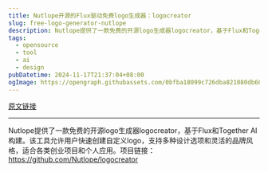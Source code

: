```yaml
---
title: Nutlope开源的Flux驱动免费logo生成器：logocreator
slug: free-logo-generator-nutlope
description: Nutlope提供了一款免费的开源logo生成器logocreator，基于Flux和Together AI构建。该工具允许用户快速创建自定义logo，支持多种设计选项和灵活的品牌风格，适合各类创业项目和个人应用。项目链接：https://github.com/Nutlope/logocreator
tags: 
  - opensource
  - tool
  - ai
  - design
pubDatetime: 2024-11-17T21:37:04+08:00
ogImage: https://opengraph.githubassets.com/0bfba18099c726dba821080db602c430b4197bfdc6fc9aa150d99eee4eb135c5/Nutlope/logocreator
---
```


[原文链接](https://github.com/Nutlope/logocreator)

---

Nutlope提供了一款免费的开源logo生成器logocreator，基于Flux和Together AI构建。该工具允许用户快速创建自定义logo，支持多种设计选项和灵活的品牌风格，适合各类创业项目和个人应用。项目链接：https://github.com/Nutlope/logocreator

